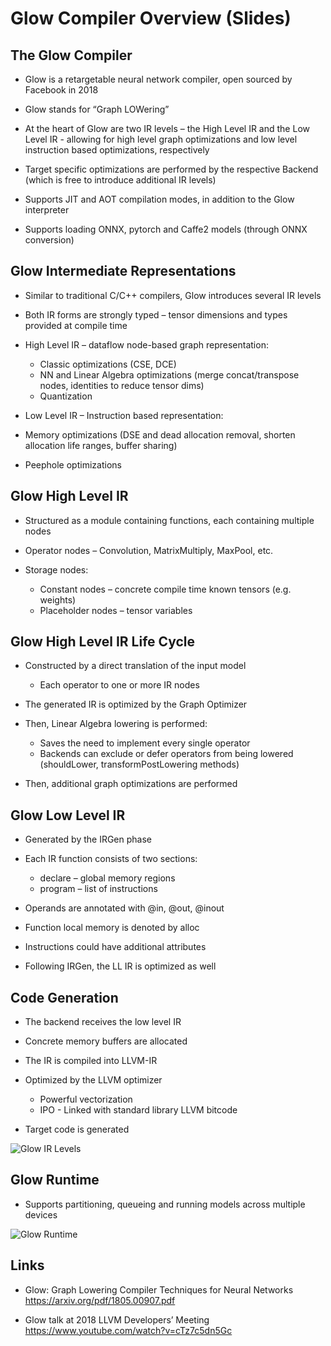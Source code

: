 # Glow Compiler Overview (Slides)

## The Glow Compiler

- Glow is a retargetable neural network compiler, open sourced by Facebook in 2018

- Glow stands for “Graph LOWering”

- At the heart of Glow are two IR levels – the High Level IR and the Low Level IR - allowing for high level graph optimizations and low level instruction based optimizations, respectively

- Target specific optimizations are performed by the respective Backend (which is free to introduce additional IR levels)

- Supports JIT and AOT compilation modes, in addition to the Glow interpreter

- Supports loading ONNX, pytorch and Caffe2 models (through ONNX conversion)

## Glow Intermediate Representations

- Similar to traditional C/C++ compilers, Glow introduces several IR levels

- Both IR forms are strongly typed – tensor dimensions and types provided at compile time

- High Level IR – dataflow node-based graph representation:
  - Classic optimizations (CSE, DCE)
  - NN and Linear Algebra optimizations (merge concat/transpose nodes, identities to reduce tensor dims)
  - Quantization

- Low Level IR – Instruction based representation:

- Memory optimizations (DSE and dead allocation removal, shorten allocation life ranges, buffer sharing)

- Peephole optimizations

## Glow High Level IR

- Structured as a module containing functions, each containing multiple nodes

- Operator nodes – Convolution, MatrixMultiply, MaxPool, etc.

- Storage nodes:
  - Constant nodes – concrete compile time known tensors (e.g. weights)
  - Placeholder nodes – tensor variables

## Glow High Level IR Life Cycle

- Constructed by a direct translation of the input model
  - Each operator to one or more IR nodes
  
- The generated IR is optimized by the Graph Optimizer

- Then, Linear Algebra lowering is performed:
  - Saves the need to implement every single operator
  - Backends can exclude or defer operators from being lowered (shouldLower, transformPostLowering methods)

- Then, additional graph optimizations are performed

## Glow Low Level IR

- Generated by the IRGen phase

- Each IR function consists of two sections:
  - declare – global memory regions
  - program – list of instructions

- Operands are annotated with @in, @out, @inout

- Function local memory is denoted by alloc

- Instructions could have additional attributes

- Following IRGen, the LL IR is optimized as well

## Code Generation

- The backend receives the low level IR

- Concrete memory buffers are allocated

- The IR is compiled into LLVM-IR

- Optimized by the LLVM optimizer
  - Powerful vectorization
  - IPO - Linked with standard library LLVM bitcode

- Target code is generated

![Glow IR Levels](https://github.com/shaharv/glow/blob/master/docs/3LevelIR.png)

## Glow Runtime

- Supports partitioning, queueing and running models across multiple devices

![Glow Runtime](https://github.com/shaharv/glow/blob/master/docs/glow_runtime.svg)

## Links

- Glow: Graph Lowering Compiler Techniques for Neural Networks
  https://arxiv.org/pdf/1805.00907.pdf

- Glow talk at 2018 LLVM Developers’ Meeting
  https://www.youtube.com/watch?v=cTz7c5dn5Gc
